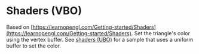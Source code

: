 # Shaders (VBO)

Based on [https://learnopengl.com/Getting-started/Shaders](https://learnopengl.com/Getting-started/Shaders).
Set the triangle's color using the vertex buffer.
See [shaders (UBO)](../shaders-uniform) for a sample that uses a uniform buffer to set the color.
